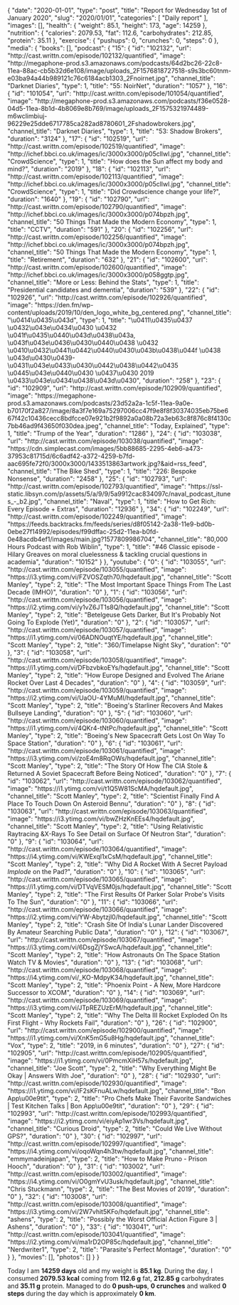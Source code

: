 {
    "date": "2020-01-01",
    "type": "post",
    "title": "Report for Wednesday 1st of January 2020",
    "slug": "2020\/01\/01",
    "categories": [
        "Daily report"
    ],
    "images": [],
    "health": {
        "weight": 85.1,
        "height": 173,
        "age": 14259
    },
    "nutrition": {
        "calories": 2079.53,
        "fat": 112.6,
        "carbohydrates": 212.85,
        "protein": 35.11
    },
    "exercise": {
        "pushups": 0,
        "crunches": 0,
        "steps": 0
    },
    "media": {
        "books": [],
        "podcast": {
            "15": {
                "id": "102132",
                "url": "http:\/\/cast.writtn.com\/episode\/102132\/quantified",
                "image": "http:\/\/megaphone-prod.s3.amazonaws.com\/podcasts\/64d2bc26-22c8-11ea-88ac-cb5b32d6e108\/image\/uploads_2F1576818727518-s9s3bc60tnm-e03ba94a44b989121c76c6184acb1303_2Fnoirnet.jpg",
                "channel_title": "Darknet Diaries",
                "type": 1,
                "title": "55: NoirNet",
                "duration": "1057"
            },
            "16": {
                "id": "101054",
                "url": "http:\/\/cast.writtn.com\/episode\/101054\/quantified",
                "image": "http:\/\/megaphone-prod.s3.amazonaws.com\/podcasts\/f36e0528-04d5-11ea-8b1d-4b8069e8b769\/image\/uploads_2F1575321974489-m6wclimbiuj-96229e25dde6717785ca282ad8780601_2Fshadowbrokers.jpg",
                "channel_title": "Darknet Diaries",
                "type": 1,
                "title": "53: Shadow Brokers",
                "duration": "3124"
            },
            "17": {
                "id": "102519",
                "url": "http:\/\/cast.writtn.com\/episode\/102519\/quantified",
                "image": "http:\/\/ichef.bbci.co.uk\/images\/ic\/3000x3000\/p05cllwl.jpg",
                "channel_title": "CrowdScience",
                "type": 1,
                "title": "How does the Sun affect my body and mind?",
                "duration": "2019"
            },
            "18": {
                "id": "102113",
                "url": "http:\/\/cast.writtn.com\/episode\/102113\/quantified",
                "image": "http:\/\/ichef.bbci.co.uk\/images\/ic\/3000x3000\/p05cllwl.jpg",
                "channel_title": "CrowdScience",
                "type": 1,
                "title": "Did Crowdscience change your life?",
                "duration": "1640"
            },
            "19": {
                "id": "102790",
                "url": "http:\/\/cast.writtn.com\/episode\/102790\/quantified",
                "image": "http:\/\/ichef.bbci.co.uk\/images\/ic\/3000x3000\/p074bpzh.jpg",
                "channel_title": "50 Things That Made the Modern Economy",
                "type": 1,
                "title": "CCTV",
                "duration": "591"
            },
            "20": {
                "id": "102256",
                "url": "http:\/\/cast.writtn.com\/episode\/102256\/quantified",
                "image": "http:\/\/ichef.bbci.co.uk\/images\/ic\/3000x3000\/p074bpzh.jpg",
                "channel_title": "50 Things That Made the Modern Economy",
                "type": 1,
                "title": "Retirement",
                "duration": "632"
            },
            "21": {
                "id": "102600",
                "url": "http:\/\/cast.writtn.com\/episode\/102600\/quantified",
                "image": "http:\/\/ichef.bbci.co.uk\/images\/ic\/3000x3000\/p058ggtp.jpg",
                "channel_title": "More or Less: Behind the Stats",
                "type": 1,
                "title": "Presidential candidates and dementia",
                "duration": "539"
            },
            "22": {
                "id": "102926",
                "url": "http:\/\/cast.writtn.com\/episode\/102926\/quantified",
                "image": "https:\/\/den.fm\/wp-content\/uploads\/2019\/10\/den_logo_white_bg_centered.png",
                "channel_title": "\u0414\u0435\u043d",
                "type": 1,
                "title": "\u0411\u0435\u0437 \u0432\u043e\u0434\u0430 \u0432 \u041f\u0435\u0440\u043d\u0438\u043a, \u043f\u043e\u0436\u0430\u0440\u0438 \u0432 \u0410\u0432\u0441\u0442\u0440\u0430\u043b\u0438\u044f \u0438 \u043d\u0430\u0439-\u0431\u043e\u0433\u0430\u0442\u0438\u0442\u0435 \u0445\u043e\u0440\u0430 \u0437\u0430 2019 \u0433\u043e\u0434\u0438\u043d\u0430",
                "duration": "258"
            },
            "23": {
                "id": "102909",
                "url": "http:\/\/cast.writtn.com\/episode\/102909\/quantified",
                "image": "https:\/\/megaphone-prod.s3.amazonaws.com\/podcasts\/23d52a2a-1c5f-11ea-9a0e-b70170f2a827\/image\/8a3f7e169a75297006cc47f9e8f8f30374035eb75be667f42c10436cecc8bdfcce07e921b2f9892a0a08b72a3eb63c8f876c8f4130c7bb46ad9f43650f030dea.jpeg",
                "channel_title": "Today, Explained",
                "type": 1,
                "title": "Trump of the Year",
                "duration": "1286"
            },
            "24": {
                "id": "103038",
                "url": "http:\/\/cast.writtn.com\/episode\/103038\/quantified",
                "image": "https:\/\/cdn.simplecast.com\/images\/5bb88685-2295-4eb6-a473-37953c81715d\/6c6adf42-a372-4259-b7fd-aac695fe72f0\/3000x3000\/1433513863artwork.jpg?&aid=rss_feed",
                "channel_title": "The Bike Shed",
                "type": 1,
                "title": "226: Bespoke Nonsense",
                "duration": "2458"
            },
            "25": {
                "id": "102793",
                "url": "http:\/\/cast.writtn.com\/episode\/102793\/quantified",
                "image": "https:\/\/ssl-static.libsyn.com\/p\/assets\/5\/a\/9\/9\/5a9912cac834097c\/naval_podcast_itunes_-_b2.jpg",
                "channel_title": "Naval",
                "type": 1,
                "title": "How to Get Rich: Every Episode + Extras",
                "duration": "12936"
            },
            "34": {
                "id": "102249",
                "url": "http:\/\/cast.writtn.com\/episode\/102249\/quantified",
                "image": "https:\/\/feeds.backtracks.fm\/feeds\/series\/d8f05142-2a38-11e9-bd0b-0ebe27f14992\/episodes\/f99dffac-25d2-11ea-b0fd-0e48acdb4ef1\/images\/main.jpg?1577809986704",
                "channel_title": "80,000 Hours Podcast with Rob Wiblin",
                "type": 1,
                "title": "#46 Classic episode - Hilary Greaves on moral cluelessness & tackling crucial questions in academia",
                "duration": "10152"
            }
        },
        "youtube": {
            "0": {
                "id": "103055",
                "url": "http:\/\/cast.writtn.com\/episode\/103055\/quantified",
                "image": "https:\/\/i3.ytimg.com\/vi\/FZVOSZqth70\/hqdefault.jpg",
                "channel_title": "Scott Manley",
                "type": 2,
                "title": "The Most Important Space Things From The Last Decade (IMHO)",
                "duration": "0"
            },
            "1": {
                "id": "103056",
                "url": "http:\/\/cast.writtn.com\/episode\/103056\/quantified",
                "image": "https:\/\/i2.ytimg.com\/vi\/y1vZ6JT1s8Q\/hqdefault.jpg",
                "channel_title": "Scott Manley",
                "type": 2,
                "title": "Betelgeuse Gets Darker, But It's Probably Not Going To Explode (Yet)",
                "duration": "0"
            },
            "2": {
                "id": "103057",
                "url": "http:\/\/cast.writtn.com\/episode\/103057\/quantified",
                "image": "https:\/\/i1.ytimg.com\/vi\/06ADNOuqtYE\/hqdefault.jpg",
                "channel_title": "Scott Manley",
                "type": 2,
                "title": "360\/Timelapse Night Sky",
                "duration": "0"
            },
            "3": {
                "id": "103058",
                "url": "http:\/\/cast.writtn.com\/episode\/103058\/quantified",
                "image": "https:\/\/i1.ytimg.com\/vi\/DFbzvbkoEYs\/hqdefault.jpg",
                "channel_title": "Scott Manley",
                "type": 2,
                "title": "How Europe Designed and Evolved The Ariane Rocket Over Last 4 Decades",
                "duration": "0"
            },
            "4": {
                "id": "103059",
                "url": "http:\/\/cast.writtn.com\/episode\/103059\/quantified",
                "image": "https:\/\/i2.ytimg.com\/vi\/UaOU-4YMuMI\/hqdefault.jpg",
                "channel_title": "Scott Manley",
                "type": 2,
                "title": "Boeing's Starliner Recovers And Makes Bullseye Landing",
                "duration": "0"
            },
            "5": {
                "id": "103060",
                "url": "http:\/\/cast.writtn.com\/episode\/103060\/quantified",
                "image": "https:\/\/i1.ytimg.com\/vi\/4QKr4-tNtPc\/hqdefault.jpg",
                "channel_title": "Scott Manley",
                "type": 2,
                "title": "Boeing's New Spacecraft Gets Lost On Way To Space Station",
                "duration": "0"
            },
            "6": {
                "id": "103061",
                "url": "http:\/\/cast.writtn.com\/episode\/103061\/quantified",
                "image": "https:\/\/i3.ytimg.com\/vi\/zoE4m8RqOWs\/hqdefault.jpg",
                "channel_title": "Scott Manley",
                "type": 2,
                "title": "The Story Of How The CIA Stole & Returned A Soviet Spacecraft Before Being Noticed",
                "duration": "0"
            },
            "7": {
                "id": "103062",
                "url": "http:\/\/cast.writtn.com\/episode\/103062\/quantified",
                "image": "https:\/\/i1.ytimg.com\/vi\/t1Q5W81ScMA\/hqdefault.jpg",
                "channel_title": "Scott Manley",
                "type": 2,
                "title": "Scientist Finally Find A Place To Touch Down On Asteroid Bennu",
                "duration": "0"
            },
            "8": {
                "id": "103063",
                "url": "http:\/\/cast.writtn.com\/episode\/103063\/quantified",
                "image": "https:\/\/i3.ytimg.com\/vi\/bwZHzKnEEs4\/hqdefault.jpg",
                "channel_title": "Scott Manley",
                "type": 2,
                "title": "Using Relativistic Raytracing &X-Rays To See Detail on Surface Of Neutron Star",
                "duration": "0"
            },
            "9": {
                "id": "103064",
                "url": "http:\/\/cast.writtn.com\/episode\/103064\/quantified",
                "image": "https:\/\/i4.ytimg.com\/vi\/KWExql1xCsM\/hqdefault.jpg",
                "channel_title": "Scott Manley",
                "type": 2,
                "title": "Why Did A Rocket With A Secret Payload *Implode* on the Pad?",
                "duration": "0"
            },
            "10": {
                "id": "103065",
                "url": "http:\/\/cast.writtn.com\/episode\/103065\/quantified",
                "image": "https:\/\/i1.ytimg.com\/vi\/DTVqVESM0js\/hqdefault.jpg",
                "channel_title": "Scott Manley",
                "type": 2,
                "title": "The First Results Of Parker Solar Probe's Visits To The Sun",
                "duration": "0"
            },
            "11": {
                "id": "103066",
                "url": "http:\/\/cast.writtn.com\/episode\/103066\/quantified",
                "image": "https:\/\/i2.ytimg.com\/vi\/YW-Abytzjl0\/hqdefault.jpg",
                "channel_title": "Scott Manley",
                "type": 2,
                "title": "Crash Site Of India's Lunar Lander Discovered By Amateur Searching Public Data",
                "duration": "0"
            },
            "12": {
                "id": "103067",
                "url": "http:\/\/cast.writtn.com\/episode\/103067\/quantified",
                "image": "https:\/\/i3.ytimg.com\/vi\/6DsgZjYSwcA\/hqdefault.jpg",
                "channel_title": "Scott Manley",
                "type": 2,
                "title": "How Astronauts On The Space Station Watch TV & Movies",
                "duration": "0"
            },
            "13": {
                "id": "103068",
                "url": "http:\/\/cast.writtn.com\/episode\/103068\/quantified",
                "image": "https:\/\/i4.ytimg.com\/vi\/_KO-MdpyK34\/hqdefault.jpg",
                "channel_title": "Scott Manley",
                "type": 2,
                "title": "Phoenix Point - A New, More Hardcore Successor to XCOM",
                "duration": "0"
            },
            "14": {
                "id": "103069",
                "url": "http:\/\/cast.writtn.com\/episode\/103069\/quantified",
                "image": "https:\/\/i3.ytimg.com\/vi\/JTpREZUzErM\/hqdefault.jpg",
                "channel_title": "Scott Manley",
                "type": 2,
                "title": "Why The Delta III Rocket Exploded On Its First Flight - Why Rockets Fail",
                "duration": "0"
            },
            "26": {
                "id": "102900",
                "url": "http:\/\/cast.writtn.com\/episode\/102900\/quantified",
                "image": "https:\/\/i1.ytimg.com\/vi\/XnK5mG5u8Hg\/hqdefault.jpg",
                "channel_title": "Vox",
                "type": 2,
                "title": "2019, in 6 minutes",
                "duration": "0"
            },
            "27": {
                "id": "102905",
                "url": "http:\/\/cast.writtn.com\/episode\/102905\/quantified",
                "image": "https:\/\/i1.ytimg.com\/vi\/0PmcmXiH57s\/hqdefault.jpg",
                "channel_title": "Joe Scott",
                "type": 2,
                "title": "Why Everything Might Be Okay | Answers With Joe",
                "duration": "0"
            },
            "28": {
                "id": "102930",
                "url": "http:\/\/cast.writtn.com\/episode\/102930\/quantified",
                "image": "https:\/\/i1.ytimg.com\/vi\/lF2sKFnuALw\/hqdefault.jpg",
                "channel_title": "Bon App\u00e9tit",
                "type": 2,
                "title": "Pro Chefs Make Their Favorite Sandwiches | Test Kitchen Talks | Bon App\u00e9tit",
                "duration": "0"
            },
            "29": {
                "id": "102993",
                "url": "http:\/\/cast.writtn.com\/episode\/102993\/quantified",
                "image": "https:\/\/i2.ytimg.com\/vi\/eiyAp1wr3Vs\/hqdefault.jpg",
                "channel_title": "Curious Droid",
                "type": 2,
                "title": "Could We Live Without GPS?",
                "duration": "0"
            },
            "30": {
                "id": "102997",
                "url": "http:\/\/cast.writtn.com\/episode\/102997\/quantified",
                "image": "https:\/\/i4.ytimg.com\/vi\/oqoWqn4h3tw\/hqdefault.jpg",
                "channel_title": "emmymadeinjapan",
                "type": 2,
                "title": "How to Make Pruno - Prison Hooch",
                "duration": "0"
            },
            "31": {
                "id": "103002",
                "url": "http:\/\/cast.writtn.com\/episode\/103002\/quantified",
                "image": "https:\/\/i4.ytimg.com\/vi\/O0gmYvU3usk\/hqdefault.jpg",
                "channel_title": "Chris Stuckmann",
                "type": 2,
                "title": "The Best Movies of 2019",
                "duration": "0"
            },
            "32": {
                "id": "103008",
                "url": "http:\/\/cast.writtn.com\/episode\/103008\/quantified",
                "image": "https:\/\/i3.ytimg.com\/vi\/2W7vhit5KFo\/hqdefault.jpg",
                "channel_title": "ashens",
                "type": 2,
                "title": "Possibly the Worst Official Action Figure 3 | Ashens",
                "duration": "0"
            },
            "33": {
                "id": "103041",
                "url": "http:\/\/cast.writtn.com\/episode\/103041\/quantified",
                "image": "https:\/\/i2.ytimg.com\/vi\/ma1rD2OP85c\/hqdefault.jpg",
                "channel_title": "Nerdwriter1",
                "type": 2,
                "title": "Parasite's Perfect Montage",
                "duration": "0"
            }
        },
        "movies": [],
        "photos": []
    }
}

Today I am <strong>14259 days</strong> old and my weight is <strong>85.1 kg</strong>. During the day, I consumed <strong>2079.53 kcal</strong> coming from <strong>112.6 g</strong> fat, <strong>212.85 g</strong> carbohydrates and <strong>35.11 g</strong> protein. Managed to do <strong>0 push-ups</strong>, <strong>0 crunches</strong> and walked <strong>0 steps</strong> during the day which is approximately <strong>0 km</strong>.